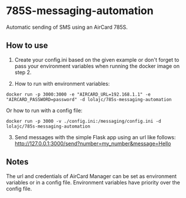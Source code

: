 # 785S-messaging-automation
Automatic sending of SMS using an AirCard 785S.

## How to use  
1. Create your config.ini based on the given example or don't forget to pass your environment variables when running the docker image on step 2.  

2. How to run with environment variables:  
```
docker run -p 3000:3000 -e "AIRCARD_URL=192.168.1.1" -e "AIRCARD_PASSWORD=password" -d lolajc/785s-messaging-automation
```

Or how to run with a config file:  
```
docker run -p 3000 -v ./config.ini:/messaging/config.ini -d lolajc/785s-messaging-automation
```

3. Send messages with the simple Flask app using an url like follows:  
http://127.0.0.1:3000/send?number=my_number&message=Hello  

## Notes
The url and credentials of AirCard Manager can be set as environment variables or in a config file. Environment variables have priority over the config file.   